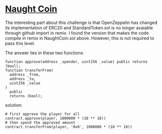 # [Naught Coin](https://ethernaut.zeppelin.solutions/level/0xddf4eab541bf1373b70022c4cd81fe2a4ccf476a)
The interesting part about this challenge is that OpenZeppelin has changed its implementation of ERC20 and StandardToken.sol is no longer avaiable through github import in remix. I found the version that makes the code compile in remix in NaughtCoin.sol above. However, this is not required to pass this level.

The answer lies in these two functions:
```solidity
function approve(address _spender, uint256 _value) public returns (bool);
function transferFrom(
  address _from,
  address _to,
  uint256 _value
)
  public
  returns (bool);
```

solution:
```
# first approve the player for all
contract.approve(player, 1000000 * (10 ** 18))
# then spend the approved amount
contract.transferFrom(player, '0x0', 1000000 * (10 ** 18))
```
